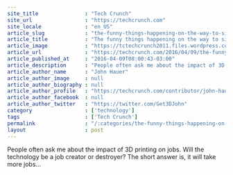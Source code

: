 ```yaml
---
site_title               : "Tech Crunch"
site_url                 : "https://techcrunch.com"
site_locale              : "en_US"
article_slug             : "the-funny-things-happening-on-the-way-to-singularity"
article_title            : "The funny things happening on the way to singularity"
article_image            : "https://tctechcrunch2011.files.wordpress.com/2016/04/shutterstock_276362384.jpg?w=764&h=400&crop=1"
article_url              : "https://techcrunch.com/2016/04/09/the-funny-things-happening-on-the-way-to-singularity/"
article_published_at     : "2016-04-09T08:00:43-03:00"
article_description      : "People often ask me about the impact of 3D printing on jobs. Will the technology be a job creator or destroyer? The short answer is, it will take more jobs..."
article_author_name      : "John Hauer"
article_author_image     : null
article_author_biography : null
article_author_profile   : "https://techcrunch.com/contributor/john-hauer/"
article_author_facebook  : null
article_author_twitter   : "https://twitter.com/Get3DJohn"
category                 : ['technology']
tags                     : ['Tech Crunch']
permalink                : "/:categories/the-funny-things-happening-on-the-way-to-singularity/"
layout                   : post
---
```


People often ask me about the impact of 3D printing on jobs. Will the technology be a job creator or destroyer? The short answer is, it will take more jobs...
